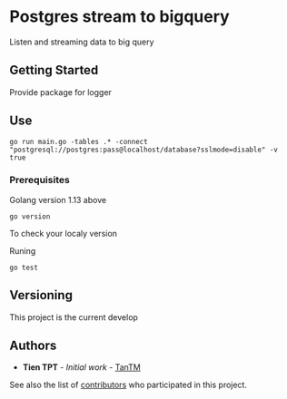# Postgres stream to bigquery
Listen and streaming data to big query

## Getting Started

Provide package for logger

## Use
```
go run main.go -tables .* -connect "postgresql://postgres:pass@localhost/database?sslmode=disable" -v true
```

### Prerequisites

Golang version 1.13 above

```
go version
```
To check your localy version

Runing
```
go test
```


## Versioning

This project is the current develop

## Authors

* **Tien TPT** - *Initial work* - [TanTM](https://g.ghn.vn/tientp)

See also the list of [contributors](https://g.ghn.vn/logistic/bi/streaming/pg2-big-query/master) who participated in this project.
